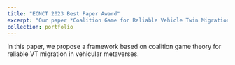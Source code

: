 ```yaml
---
title: "ECNCT 2023 Best Paper Award"
excerpt: "Our paper *Coalition Game for Reliable Vehicle Twin Migration in Vehicular Metaverses* won the best paper award<br/><img src='/images/ECNCT_bp.png'>"
collection: portfolio
---
```

In this paper, we propose a framework based on coalition game theory for reliable VT migration in vehicular metaverses.
